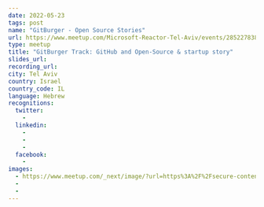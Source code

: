 ```yaml
---
date: 2022-05-23
tags: post
name: "GitBurger - Open Source Stories"
url: https://www.meetup.com/Microsoft-Reactor-Tel-Aviv/events/285227838/
type: meetup
title: "GitBurger Track: GitHub and Open-Source & startup story"
slides_url:
recording_url:
city: Tel Aviv
country: Israel
country_code: IL
language: Hebrew
recognitions:
  twitter:
    - 
  linkedin:
    -
    - 
    - 
  facebook:
    - 
images:
  - https://www.meetup.com/_next/image/?url=https%3A%2F%2Fsecure-content.meetupstatic.com%2Fimages%2Fclassic-events%2F503828916%2F676x380.webp&w=3840&q=75
  - 
  - 
---
```

